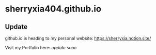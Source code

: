 # sherryxia404.github.io
## Update
github.io is heading to my personal website: https://sherryxia.notion.site/

Visit my Portfolio here: *update soon*